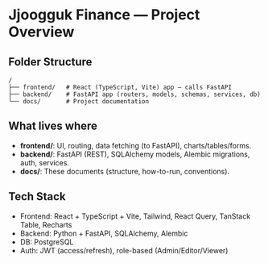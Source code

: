 # Jjoogguk Finance — Project Overview

## Folder Structure
```
/
├── frontend/   # React (TypeScript, Vite) app — calls FastAPI
├── backend/    # FastAPI app (routers, models, schemas, services, db)
└── docs/       # Project documentation
```

## What lives where
- **frontend/**: UI, routing, data fetching (to FastAPI), charts/tables/forms.
- **backend/**: FastAPI (REST), SQLAlchemy models, Alembic migrations, auth, services.
- **docs/**: These documents (structure, how-to-run, conventions).

## Tech Stack
- Frontend: React + TypeScript + Vite, Tailwind, React Query, TanStack Table, Recharts
- Backend: Python + FastAPI, SQLAlchemy, Alembic
- DB: PostgreSQL
- Auth: JWT (access/refresh), role-based (Admin/Editor/Viewer)
